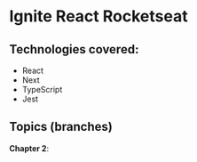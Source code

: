 # Ignite React Rocketseat
## Technologies covered: 

- React
- Next
- TypeScript
- Jest
## Topics (branches)

**Chapter 2**: 
<!-- - [npx-create-react-app](https://github.com/eD0o/learning-react-next-js/tree/section2#21---npx-create-react-app)
- [Class Component](https://github.com/eD0o/learning-react-next-js/tree/section2#class-component)
- [Observations](https://github.com/eD0o/learning-react-next-js/tree/section2#observations) -->